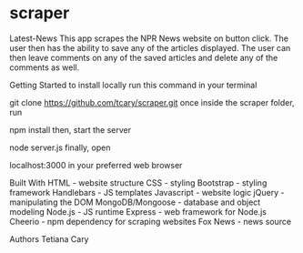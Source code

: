# scraper
Latest-News
This app scrapes the NPR News website on button click. The user then has the ability to save any of the articles displayed. The user can then leave comments on any of the saved articles and delete any of the comments as well.

Getting Started
to install locally run this command in your terminal

git clone https://github.com/tcary/scraper.git
once inside the scraper folder, run

npm install
then, start the server

node server.js
finally, open

localhost:3000
in your preferred web browser

Built With
HTML - website structure
CSS - styling
Bootstrap - styling framework
Handlebars - JS templates
Javascript - website logic
jQuery - manipulating the DOM
MongoDB/Mongoose - database and object modeling
Node.js - JS runtime
Express - web framework for Node.js
Cheerio - npm dependency for scraping websites
Fox News - news source

Authors
Tetiana Cary
